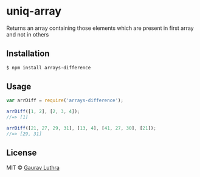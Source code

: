 # uniq-array

Returns an array containing those elements which are present in first array and not in others


## Installation

```sh
$ npm install arrays-difference
```


## Usage

```js
var arrDiff = require('arrays-difference');

arrDiff([1, 2], [2, 3, 4]);
//=> [1]

arrDiff([21, 27, 29, 31], [13, 4], [41, 27, 30], [21]);
//=> [29, 31]
```


## License

MIT © [Gaurav Luthra](luthra.zenith@gmail.com)